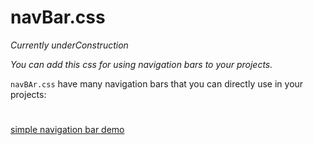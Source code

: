 # navBar.css

*Currently underConstruction*

*You can add this css for using navigation bars to your projects.*

`navBAr.css` have many navigation bars that you can directly use in your projects:
#
[simple navigation bar demo](http://codepen.io/aniket965as/pen/yVKyoB)


